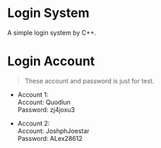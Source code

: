 # Login System
A simple login system by C++.

# Login Account
>These account and password is just for test.
* Account 1: <br>
Account: Quodlun <br>
Password: zj4joxu3 <br>

* Account 2: <br>
Account: JoshphJoestar <br>
Password: ALex28612 <br>
